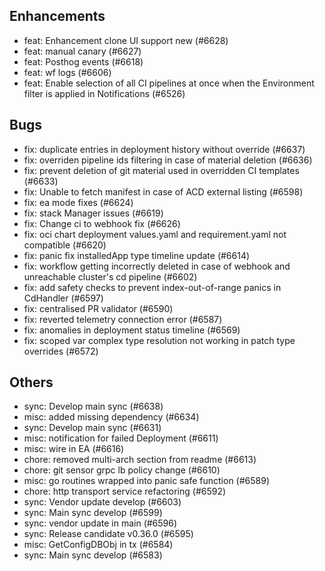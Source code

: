 ## Enhancements
- feat: Enhancement clone UI support new (#6628)
- feat: manual canary (#6627)
- feat: Posthog events (#6618)
- feat: wf logs (#6606)
- feat: Enable selection of all CI pipelines at once when the Environment filter is applied in Notifications (#6526)
## Bugs
- fix: duplicate entries in deployment history without override (#6637)
- fix: overriden pipeline ids filtering in case of material deletion (#6636)
- fix: prevent deletion of git material used in overridden CI templates (#6633)
- fix: Unable to fetch manifest in case of ACD external listing (#6598)
- fix: ea mode fixes (#6624)
- fix: stack Manager issues (#6619)
- fix: Change ci to webhook fix (#6626)
- fix: oci chart deployment values.yaml and requirement.yaml not compatible (#6620)
- fix: panic fix installedApp type timeline update (#6614)
- fix: workflow getting incorrectly deleted in case of webhook and unreachable cluster's cd pipeline (#6602)
- fix: add safety checks to prevent index-out-of-range panics in CdHandler (#6597)
- fix: centralised PR validator (#6590)
- fix: reverted telemetry connection error (#6587)
- fix: anomalies in deployment status timeline (#6569)
- fix: scoped var complex type resolution not working in patch type overrides (#6572)
## Others
- sync: Develop main sync (#6638)
- misc: added missing dependency (#6634)
- sync: Develop main sync  (#6631)
- misc: notification for failed Deployment (#6611)
- misc: wire in EA (#6616)
- chore: removed multi-arch section from readme (#6613)
- chore: git sensor grpc lb policy change (#6610)
- misc: go routines wrapped into panic safe function (#6589)
- chore: http transport service refactoring (#6592)
- sync: Vendor update develop (#6603)
- sync: Main sync develop (#6599)
- sync: vendor update in main (#6596)
- sync: Release candidate v0.36.0 (#6595)
- misc: GetConfigDBObj in tx (#6584)
- sync: Main sync develop (#6583)
